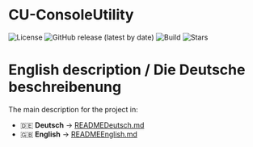 
# CU-ConsoleUtility

![License](https://img.shields.io/github/license/Frolotey1/CU-ConsoleUtility) ![GitHub release (latest by date)](https://img.shields.io/github/v/release/Frolotey1/CU-ConsoleUtility)
![Build](https://img.shields.io/github/actions/workflow/status/Frolotey1/CU-ConsoleUtility/build.yml?branch=main) ![Stars](https://img.shields.io/github/stars/Frolotey1/CU-ConsoleUtility?style=social)

# English description / Die Deutsche beschreibenung
The main description for the project in: 

- 🇩🇪 **Deutsch** → [READMEDeutsch.md](./READMEDeutsch.md)
- 🇬🇧 **English** → [READMEEnglish.md](./READMEEnglish.md)
